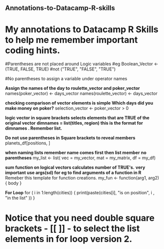 ## Annotations-to-Datacamp-R-skills
# My annotations to Datacamp R Skills to help me remember important coding hints. 

#Parentheses are not placed around Logic variables 
#eg 
Boolean_Vector <- (TRUE, FALSE, TRUE) #not ("TRUE", "FALSE", "TRUE")

#No parentheses to assign a variable under operator names

**Assign the names of the day to roulette_vector and poker_vector**
names(poker_vector) <-  days_vector
names(roulette_vector) <- days_vector

**checking comparison of vector elements is simple** 
**Which days did you make money on poker?**
selection_vector <- poker_vector > 0

**logic vector in square brackets selects elements that are TRUE of the original vector**
**dimnames = list(titles, region) this is the format for dimnames . Remember list.** 

**Do not use parentheses in Square brackets to reveal members**
planets_df[positions, ]

**when naming lists remember name comes first then list member**
**no parentheses** 
my_list <- list( vec = my_vector, mat = my_matrix, df = my_df)

**sum function on logical vectors calculates number of TRUE's.**
**very important use args(sd) for eg to find arguments of a function in R**
Remeber this template for function creations. 
my_fun <- function(arg1, arg2) {
  body
}




**For Loop**
for ( i in 1:length(cities)) {
print(paste(cities[i], "is on position", i , "in the list" ))
}

# Notice that you need double square brackets - [[ ]] - to select the list elements in for loop version 2.
